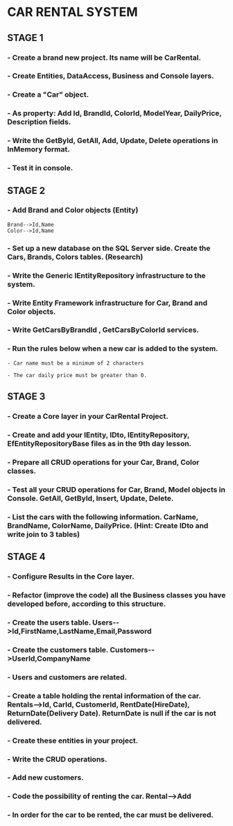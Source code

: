 # CAR RENTAL SYSTEM


## STAGE 1


### - Create a brand new project. Its name will be CarRental.

### - Create Entities, DataAccess, Business and Console layers.

### - Create a "Car" object. 

### - As property: Add Id, BrandId, ColorId, ModelYear, DailyPrice, Description fields.

### - Write the GetById, GetAll, Add, Update, Delete operations in InMemory format.

### - Test it in console.


## STAGE 2


### - Add Brand and Color objects (Entity)
    Brand-->Id,Name 
    Color-->Id,Name

### - Set up a new database on the SQL Server side. Create the Cars, Brands, Colors tables. (Research)

### - Write the Generic IEntityRepository infrastructure to the system.

### - Write Entity Framework infrastructure for Car, Brand and Color objects.

### - Write GetCarsByBrandId , GetCarsByColorId services.

### - Run the rules below when a new car is added to the system.
    - Car name must be a minimum of 2 characters

    - The car daily price must be greater than 0.


## STAGE 3


### - Create a Core layer in your CarRental Project.

### - Create and add your IEntity, IDto, IEntityRepository, EfEntityRepositoryBase files as in the 9th day lesson.

### - Prepare all CRUD operations for your Car, Brand, Color classes.

### - Test all your CRUD operations for Car, Brand, Model objects in Console. GetAll, GetById, Insert, Update, Delete.

### - List the cars with the following information. CarName, BrandName, ColorName, DailyPrice. (Hint: Create IDto and write join to 3 tables)


## STAGE 4


### - Configure Results in the Core layer.

### - Refactor (improve the code) all the Business classes you have developed before, according to this structure.

### - Create the users table. Users-->Id,FirstName,LastName,Email,Password

### - Create the customers table. Customers-->UserId,CompanyName

### - Users and customers are related.

### - Create a table holding the rental information of the car. Rentals-->Id, CarId, CustomerId, RentDate(HireDate), ReturnDate(Delivery Date). ReturnDate is null if the car is not delivered.

### - Create these entities in your project.

### - Write the CRUD operations.

### - Add new customers.

### - Code the possibility of renting the car. Rental-->Add

### - In order for the car to be rented, the car must be delivered.